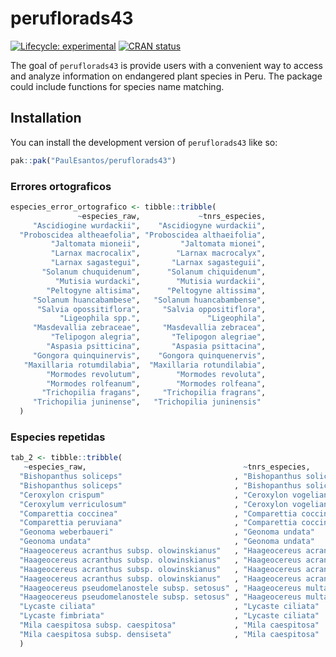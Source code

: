
<!-- README.md is generated from README.Rmd. Please edit that file -->

# peruflorads43

<!-- badges: start -->

[![Lifecycle:
experimental](https://img.shields.io/badge/lifecycle-experimental-orange.svg)](https://lifecycle.r-lib.org/articles/stages.html#experimental)
[![CRAN
status](https://www.r-pkg.org/badges/version/peruflorads43)](https://CRAN.R-project.org/package=peruflorads43)
<!-- badges: end -->

The goal of `peruflorads43` is provide users with a convenient way to
access and analyze information on endangered plant species in Peru. The
package could include functions for species name matching.

## Installation

You can install the development version of `peruflorads43` like so:

``` r
pak::pak("PaulEsantos/peruflorads43")
```

### Errores ortograficos

``` r
especies_error_ortografico <- tibble::tribble(
               ~especies_raw,             ~tnrs_especies,
     "Ascidiogine wurdackii",    "Ascidiogyne wurdackii",
  "Proboscidea altheaefolia", "Proboscidea althaeifolia",
         "Jaltomata mioneii",         "Jaltomata mionei",
         "Larnax macrocalix",        "Larnax macrocalyx",
         "Larnax sagastegui",       "Larnax sagasteguii",
       "Solanum chuquidenum",      "Solanum chiquidenum",
          "Mutisia wurdacki",        "Mutisia wurdackii",
        "Peltogyne altisima",      "Peltogyne altissima",
     "Solanum huancabambese",   "Solanum huancabambense",
      "Salvia opossitiflora",     "Salvia oppositiflora",
           "Ligeophila spp.",               "Ligeophila",
     "Masdevallia zebraceae",     "Masdevallia zebracea",
         "Telipogon alegria",       "Telipogon alegriae",
        "Aspasia psitticina",       "Aspasia psittacina",
     "Gongora quinquinervis",    "Gongora quinquenervis",
   "Maxillaria rotumdilabia",  "Maxillaria rotundilabia",
        "Mormodes revolutum",        "Mormodes revoluta",
        "Mormodes rolfeanum",        "Mormodes rolfeana",
       "Trichopilia fragans",     "Trichopilia fragrans",
     "Trichopilia juninense",   "Trichopilia juninensis"
  )
```

### Especies repetidas

``` r
tab_2 <- tibble::tribble(
   ~especies_raw,                                   ~tnrs_especies,                                 ~categoria,
  "Bishopanthus soliceps"                         , "Bishopanthus soliceps"                       , "EN PELIGRO CRITICO (CR)",
  "Bishopanthus soliceps"                         , "Bishopanthus soliceps"                       , "EN PELIGRO CRITICO (CR)",
  "Ceroxylon crispum"                             , "Ceroxylon vogelianum"                        , "VULNERABLE (Vu)",
  "Ceroxylum verriculosum"                        , "Ceroxylon vogelianum"                        , "CASI AMENAZADO (NT)",
  "Comparettia coccinea"                          , "Comparettia coccinea"                        , "VULNERABLE (Vu)",
  "Comparettia peruviana"                         , "Comparettia coccinea"                        , "VULNERABLE (Vu)",
  "Geonoma weberbaueri"                           , "Geonoma undata"                              , "VULNERABLE (Vu)",
  "Geonoma undata"                                , "Geonoma undata"                              , "CASI AMENAZADO (NT)",
  "Haageocereus acranthus subsp. olowinskianus"   , "Haageocereus acranthus subsp. olowinskianus" , "EN PELIGRO CRITICO (CR)",
  "Haageocereus acranthus subsp. olowinskianus"   , "Haageocereus acranthus subsp. olowinskianus" , "EN PELIGRO CRITICO (CR)",
  "Haageocereus acranthus subsp. olowinskianus"   , "Haageocereus acranthus subsp. olowinskianus" , "EN PELIGRO CRITICO (CR)",
  "Haageocereus acranthus subsp. olowinskianus"   , "Haageocereus acranthus subsp. olowinskianus" , "VULNERABLE (Vu)",
  "Haageocereus pseudomelanostele subsp. setosus" , "Haageocereus multangularis"                  , "EN PELIGRO CRITICO (CR)",
  "Haageocereus pseudomelanostele subsp. setosus" , "Haageocereus multangularis"                  , "EN PELIGRO CRITICO (CR)",
  "Lycaste ciliata"                               , "Lycaste ciliata"                             , "VULNERABLE (Vu)",
  "Lycaste fimbriata"                             , "Lycaste ciliata"                             , "VULNERABLE (Vu)",
  "Mila caespitosa subsp. caespitosa"             , "Mila caespitosa"                             , "EN PELIGRO (EN)",
  "Mila caespitosa subsp. densiseta"              , "Mila caespitosa"                             , "EN PELIGRO (EN)"
  )
```
